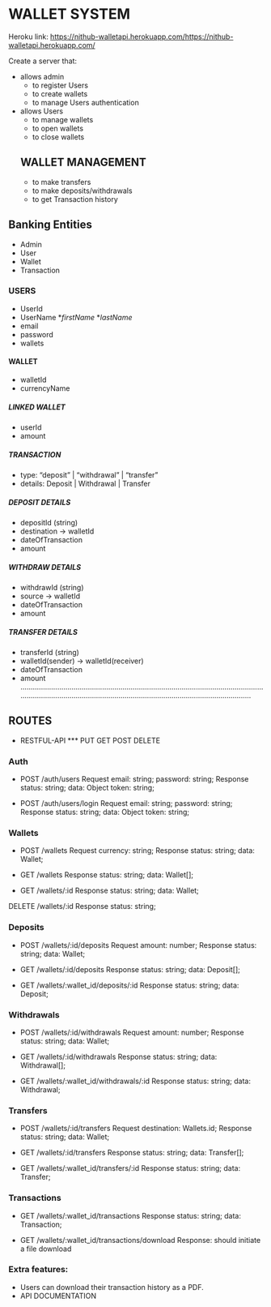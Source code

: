 # WALLET SYSTEM
Heroku link: https://nithub-walletapi.herokuapp.com/https://nithub-walletapi.herokuapp.com/

Create a server that:
- allows admin 
    - to register Users
    - to create wallets 
    - to manage Users authentication
- allows Users 
    - to manage wallets
    - to open wallets 
    - to close wallets 
    ## WALLET MANAGEMENT  
    - to make transfers 
    - to make deposits/withdrawals
    - to get Transaction history

## Banking Entities
- Admin
- User
- Wallet
- Transaction

### USERS
- UserId
- UserName **firstName* **lastName*
- email
- password
- wallets


#### WALLET
- walletId
- currencyName
##### LINKED WALLET
- userId
- amount

##### TRANSACTION
- type: “deposit” | “withdrawal” | “transfer”
- details: Deposit | Withdrawal | Transfer

##### DEPOSIT DETAILS
- depositId (string)
- destination -> walletId
- dateOfTransaction
- amount

##### WITHDRAW DETAILS
- withdrawId (string)
- source -> walletId
- dateOfTransaction
- amount

##### TRANSFER DETAILS
- transferId (string)
- walletId(sender) ->  walletId(receiver)
- dateOfTransaction
- amount
........................................................................................................................................................................................................................................
## ROUTES
- RESTFUL-API  *** PUT GET POST DELETE
### Auth
- POST /auth/users
Request
    email: string;
    password: string;
Response
    status: string;
    data: Object
        token: string;

- POST /auth/users/login
Request
    email: string;
    password: string;
Response
    status: string;
    data: Object
        token: string;

### Wallets
- POST /wallets
Request
    currency: string;
Response
    status: string;
    data: Wallet;

- GET /wallets
Response
    status: string;
    data: Wallet[];

- GET /wallets/:id
Response
    status: string;
    data: Wallet;

DELETE /wallets/:id
Response
    status: string;

### Deposits
- POST /wallets/:id/deposits
Request
    amount: number;
Response
    status: string;
    data: Wallet;

- GET /wallets/:id/deposits
Response
    status: string;
    data: Deposit[];

- GET /wallets/:wallet_id/deposits/:id
Response
    status: string;
    data: Deposit;

### Withdrawals
- POST /wallets/:id/withdrawals
Request
    amount: number;
Response
    status: string;
    data: Wallet;

- GET /wallets/:id/withdrawals
Response
    status: string;
    data: Withdrawal[];

- GET /wallets/:wallet_id/withdrawals/:id
Response
    status: string;
    data: Withdrawal;

### Transfers
- POST /wallets/:id/transfers
Request
    destination: Wallets.id;
Response
    status: string;
    data: Wallet;

- GET /wallets/:id/transfers
Response
    status: string;
    data: Transfer[];

- GET /wallets/:wallet_id/transfers/:id
Response
    status: string;
    data: Transfer;

### Transactions
- GET /wallets/:wallet_id/transactions
Response
    status: string;
    data: Transaction;

- GET /wallets/:wallet_id/transactions/download
Response: should initiate a file download

### Extra features:
- Users can download their transaction history as a PDF.
- API DOCUMENTATION 
